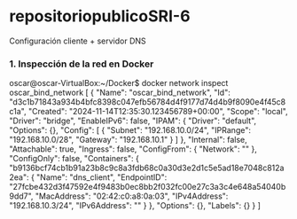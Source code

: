 # repositoriopublicoSRI-6
Configuración cliente + servidor DNS

### 1. Inspección de la red en Docker
oscar@oscar-VirtualBox:~/Docker$ docker network inspect oscar_bind_network
[
    {
        "Name": "oscar_bind_network",
        "Id": "d3c1b71843a934b4bfc8398c047efb56784d4f9177d74d4b9f8090e4f45c8c1a",
        "Created": "2024-11-14T12:35:30.123456789+00:00",
        "Scope": "local",
        "Driver": "bridge",
        "EnableIPv6": false,
        "IPAM": {
            "Driver": "default",
            "Options": {},
            "Config": [
                {
                    "Subnet": "192.168.10.0/24",
                    "IPRange": "192.168.10.0/28",
                    "Gateway": "192.168.10.1"
                }
            ]
        },
        "Internal": false,
        "Attachable": true,
        "Ingress": false,
        "ConfigFrom": {
            "Network": ""
        },
        "ConfigOnly": false,
        "Containers": {
            "b9136bcf74cb1b91a23b8c9c8a3fdb68c0a30d3e2d1c5e5ad18e7048c812a2ea": {
                "Name": "dns_client",
                "EndpointID": "27fcbe432d3f47592e4f9483b0ec8bb2f032fc00e27c3a3c4e648a54040b9dd7",
                "MacAddress": "02:42:c0:a8:0a:03",
                "IPv4Address": "192.168.10.3/24",
                "IPv6Address": ""
            }
        },
        "Options": {},
        "Labels": {}
    }
]

